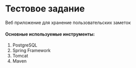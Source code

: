 # Тестовое задание 

Веб приложение для хранение пользовательских заметок

#### Основные используемые инструменты:

1. PostgreSQL
2. Spring Framework
3. Tomcat
4. Maven
